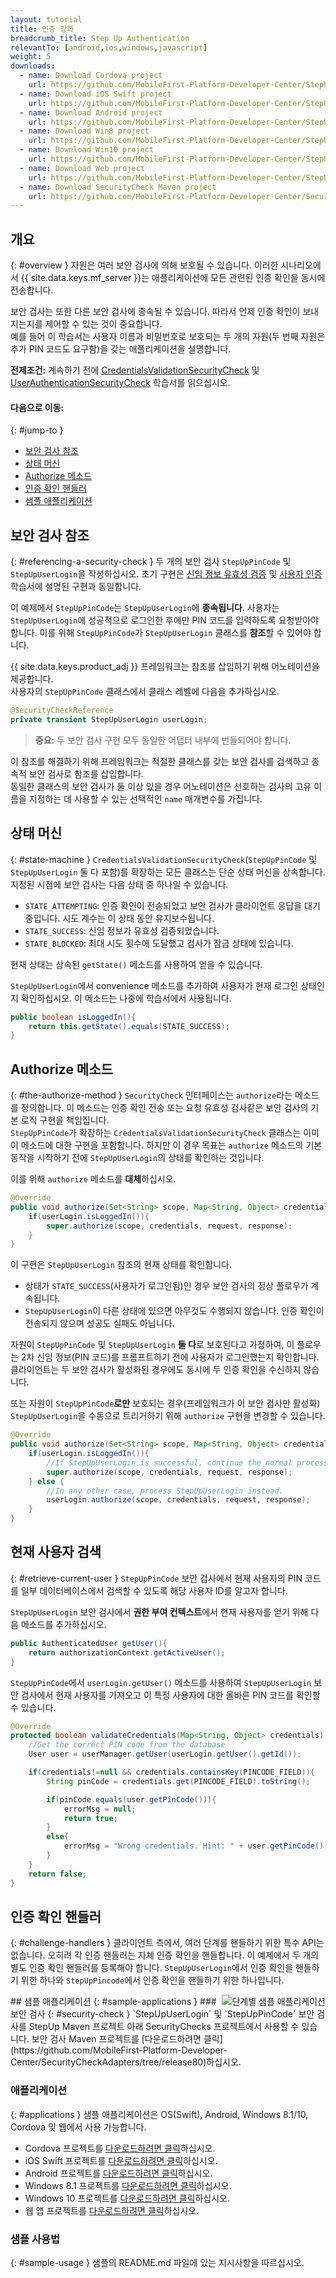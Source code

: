 ```yaml
---
layout: tutorial
title: 인증 강화
breadcrumb_title: Step Up Authentication
relevantTo: [android,ios,windows,javascript]
weight: 5
downloads:
  - name: Download Cordova project
    url: https://github.com/MobileFirst-Platform-Developer-Center/StepUpCordova/tree/release80
  - name: Download iOS Swift project
    url: https://github.com/MobileFirst-Platform-Developer-Center/StepUpSwift/tree/release80
  - name: Download Android project
    url: https://github.com/MobileFirst-Platform-Developer-Center/StepUpAndroid/tree/release80
  - name: Download Win8 project
    url: https://github.com/MobileFirst-Platform-Developer-Center/StepUpWin8/tree/release80
  - name: Download Win10 project
    url: https://github.com/MobileFirst-Platform-Developer-Center/StepUpWin10/tree/release80
  - name: Download Web project
    url: https://github.com/MobileFirst-Platform-Developer-Center/StepUpWeb/tree/release80
  - name: Download SecurityCheck Maven project
    url: https://github.com/MobileFirst-Platform-Developer-Center/SecurityCheckAdapters/tree/release80
---
```

<!-- NLS_CHARSET=UTF-8 -->
## 개요
{: #overview }
자원은 여러 보안 검사에 의해 보호될 수 있습니다. 이러한 시나리오에서 {{ site.data.keys.mf_server }}는 애플리케이션에 모든 관련된 인증 확인을 동시에 전송합니다.  

보안 검사는 또한 다른 보안 검사에 종속될 수 있습니다. 따라서 언제 인증 확인이 보내지는지를 제어할 수 있는 것이 중요합니다.  
예를 들어 이 학습서는 사용자 이름과 비밀번호로 보호되는 두 개의 자원(두 번째 자원은 추가 PIN 코드도 요구함)을 갖는 애플리케이션을 설명합니다.

**전제조건:** 계속하기 전에 [CredentialsValidationSecurityCheck](../credentials-validation) 및 [UserAuthenticationSecurityCheck](../user-authentication) 학습서를 읽으십시오.

#### 다음으로 이동:
{: #jump-to }
* [보안 검사 참조](#referencing-a-security-check)
* [상태 머신](#state-machine)
* [Authorize 메소드](#the-authorize-method)
* [인증 확인 핸들러](#challenge-handlers)
* [샘플 애플리케이션](#sample-applications)

## 보안 검사 참조
{: #referencing-a-security-check }
두 개의 보안 검사 `StepUpPinCode` 및 `StepUpUserLogin`을 작성하십시오. 초기 구현은 [신임 정보 유효성 검증](../credentials-validation/security-check/) 및 [사용자 인증](../user-authentication/security-check/) 학습서에 설명된 구현과 동일합니다.

이 예제에서 `StepUpPinCode`는 `StepUpUserLogin`에 **종속됩니다**. 사용자는 `StepUpUserLogin`에 성공적으로 로그인한 후에만 PIN 코드를 입력하도록 요청받아야 합니다. 이를 위해 `StepUpPinCode`가 `StepUpUserLogin` 클래스를 **참조**할 수 있어야 합니다.  

{{ site.data.keys.product_adj }} 프레임워크는 참조를 삽입하기 위해 어노테이션을 제공합니다.  
사용자의 `StepUpPinCode` 클래스에서 클래스 레벨에 다음을 추가하십시오.

```java
@SecurityCheckReference
private transient StepUpUserLogin userLogin;
```

> <span class="glyphicon glyphicon-exclamation-sign" aria-hidden="true"></span> **중요:** 두 보안 검사 구현 모두 동일한 어댑터 내부에 번들되어야 합니다.

이 참조를 해결하기 위해 프레임워크는 적절한 클래스를 갖는 보안 검사를 검색하고 종속적 보안 검사로 참조를 삽입합니다.  
동일한 클래스의 보안 검사가 둘 이상 있을 경우 어노테이션은 선호하는 검사의 고유 이름을 지정하는 데 사용할 수 있는 선택적인 `name` 매개변수를 가집니다.

## 상태 머신
{: #state-machine }
`CredentialsValidationSecurityCheck`(`StepUpPinCode` 및 `StepUpUserLogin` 둘 다 포함)를 확장하는 모든 클래스는 단순 상태 머신을 상속합니다. 지정된 시점에 보안 검사는 다음 상태 중 하나일 수 있습니다.

- `STATE_ATTEMPTING`: 인증 확인이 전송되었고 보안 검사가 클라이언트 응답을 대기 중입니다. 시도 계수는 이 상태 동안 유지보수됩니다.
- `STATE_SUCCESS`: 신임 정보가 유효성 검증되었습니다.
- `STATE_BLOCKED`: 최대 시도 횟수에 도달했고 검사가 잠금 상태에 있습니다.

현재 상태는 상속된 `getState()` 메소드를 사용하여 얻을 수 있습니다.

`StepUpUserLogin`에서 convenience 메소드를 추가하여 사용자가 현재 로그인 상태인지 확인하십시오.
이 메소드는 나중에 학습서에서 사용됩니다.

```java
public boolean isLoggedIn(){
    return this.getState().equals(STATE_SUCCESS);
}
```

## Authorize 메소드
{: #the-authorize-method }
`SecurityCheck` 인터페이스는 `authorize`라는 메소드를 정의합니다. 이 메소드는 인증 확인 전송 또는 요청 유효성 검사같은 보안 검사의 기본 로직 구현을 책임집니다.  
`StepUpPinCode`가 확장하는 `CredentialsValidationSecurityCheck` 클래스는 이미 이 메소드에 대한 구현을 포함합니다. 하지만 이 경우 목표는 `authorize` 메소드의 기본 동작을 시작하기 전에 `StepUpUserLogin`의 상태를 확인하는 것입니다.

이를 위해 `authorize` 메소드를 **대체**하십시오.

```java
@Override
public void authorize(Set<String> scope, Map<String, Object> credentials, HttpServletRequest request, AuthorizationResponse response) {
    if(userLogin.isLoggedIn()){
        super.authorize(scope, credentials, request, response);
    }
}
```

이 구현은 `StepUpUserLogin` 참조의 현재 상태를 확인합니다.

* 상태가 `STATE_SUCCESS`(사용자가 로그인됨)인 경우 보안 검사의 정상 플로우가 계속됩니다.
* `StepUpUserLogin`이 다른 상태에 있으면 아무것도 수행되지 않습니다. 인증 확인이 전송되지 않으며 성공도 실패도 아닙니다.

자원이 `StepUpPinCode` 및 `StepUpUserLogin` **둘 다**로 보호된다고 가정하여, 이 플로우는 2차 신임 정보(PIN 코드)를 프롬프트하기 전에 사용자가 로그인했는지 확인합니다. 클라이언트는 두 보안 검사가 활성화된 경우에도 동시에 두 인증 확인을 수신하지 않습니다.

또는 자원이 `StepUpPinCode`**로만** 보호되는 경우(프레임워크가 이 보안 검사만 활성화) `StepUpUserLogin`을 수동으로 트리거하기 위해 `authorize` 구현을 변경할 수 있습니다.

```java
@Override
public void authorize(Set<String> scope, Map<String, Object> credentials, HttpServletRequest request, AuthorizationResponse response) {
    if(userLogin.isLoggedIn()){
        //If StepUpUserLogin is successful, continue the normal processing of StepUpPinCode
        super.authorize(scope, credentials, request, response);
    } else {
        //In any other case, process StepUpUserLogin instead.
        userLogin.authorize(scope, credentials, request, response);
    }
}
```

## 현재 사용자 검색
{: #retrieve-current-user }
`StepUpPinCode` 보안 검사에서 현재 사용자의 PIN 코드를 일부 데이터베이스에서 검색할 수 있도록 해당 사용자 ID를 알고자 합니다.

`StepUpUserLogin` 보안 검사에서 **권한 부여 컨텍스트**에서 현재 사용자를 얻기 위해 다음 메소드를 추가하십시오.

```java
public AuthenticatedUser getUser(){
    return authorizationContext.getActiveUser();
}
```

`StepUpPinCode`에서 `userLogin.getUser()` 메소드를 사용하여 `StepUpUserLogin` 보안 검사에서 현재 사용자를 가져오고 이 특정 사용자에 대한 올바른 PIN 코드를 확인할 수 있습니다.

```java
@Override
protected boolean validateCredentials(Map<String, Object> credentials) {
    //Get the correct PIN code from the database
    User user = userManager.getUser(userLogin.getUser().getId());

    if(credentials!=null && credentials.containsKey(PINCODE_FIELD)){
        String pinCode = credentials.get(PINCODE_FIELD).toString();

        if(pinCode.equals(user.getPinCode())){
            errorMsg = null;
            return true;
        }
        else{
            errorMsg = "Wrong credentials. Hint: " + user.getPinCode();
        }
    }
    return false;
}
```

## 인증 확인 핸들러
{: #challenge-handlers }
클라이언트 측에서, 여러 단계를 핸들하기 위한 특수 API는 없습니다. 오히려 각 인증 핸들러는 자체 인증 확인을 핸들합니다. 
이 예제에서 두 개의 별도 인증 확인 핸들러를 등록해야 합니다. `StepUpUserLogin`에서 인증 확인을 핸들하기 위한 하나와 `StepUpPincode`에서 인증 확인을 핸들하기 위한 하나입니다.

<img alt="단계별 샘플 애플리케이션" src="sample_application.png" style="float:right"/>
## 샘플 애플리케이션
{: #sample-applications }
### 보안 검사
{: #security-check }
`StepUpUserLogin` 및 `StepUpPinCode` 보안 검사를 StepUp Maven 프로젝트 아래 SecurityChecks 프로젝트에서 사용할 수 있습니다.
보안 검사 Maven 프로젝트를 [다운로드하려면 클릭](https://github.com/MobileFirst-Platform-Developer-Center/SecurityCheckAdapters/tree/release80)하십시오.

### 애플리케이션
{: #applications }
샘플 애플리케이션은 OS(Swift), Android, Windows 8.1/10, Cordova 및 웹에서 사용 가능합니다.

* Cordova 프로젝트를 [다운로드하려면 클릭](https://github.com/MobileFirst-Platform-Developer-Center/StepUpCordova/tree/release80)하십시오.
* iOS Swift 프로젝트를 [다운로드하려면 클릭](https://github.com/MobileFirst-Platform-Developer-Center/StepUpSwift/tree/release80)하십시오.
* Android 프로젝트를 [다운로드하려면 클릭](https://github.com/MobileFirst-Platform-Developer-Center/StepUpAndroid/tree/release80)하십시오.
* Windows 8.1 프로젝트를 [다운로드하려면 클릭](https://github.com/MobileFirst-Platform-Developer-Center/StepUpWin8/tree/release80)하십시오.
* Windows 10 프로젝트를 [다운로드하려면 클릭](https://github.com/MobileFirst-Platform-Developer-Center/StepUpWin10/tree/release80)하십시오.
* 웹 앱 프로젝트를 [다운로드하려면 클릭](https://github.com/MobileFirst-Platform-Developer-Center/StepUpWeb/tree/release80)하십시오.

### 샘플 사용법
{: #sample-usage }
샘플의 README.md 파일에 있는 지시사항을 따르십시오.
